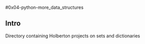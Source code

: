 #0x04-python-more_data_structures

## Intro

Directory containing Holberton projects on sets and dictionaries
